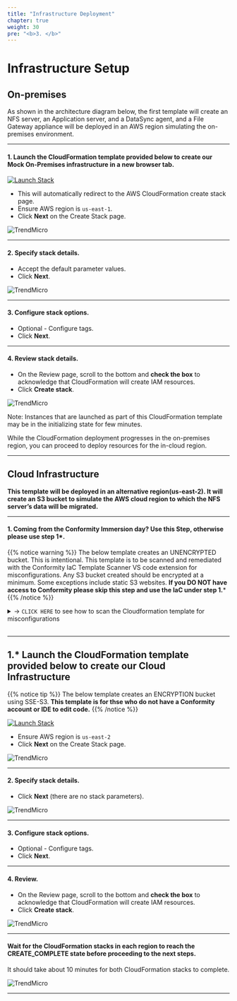 ```yaml
---
title: "Infrastructure Deployment"
chapter: true
weight: 30
pre: "<b>3. </b>"
---
```


# Infrastructure Setup

## On-premises

As shown in the architecture diagram below, the first template will create an NFS server, an Application server, and a DataSync agent, and a File Gateway appliance will be deployed in an AWS region simulating the on-premises environment.


---

#### 1. Launch the CloudFormation template provided below to create our Mock On-Premises infrastructure in a new browser tab.

[![Launch Stack](https://cdn.rawgit.com/buildkite/cloudformation-launch-stack-button-svg/master/launch-stack.svg)](https://console.aws.amazon.com/cloudformation/home#/stacks/new?stackName=DataMigrationWorkshop-onPremResources&templateURL=https://aws-workshop-c1as-cft-templates.s3.amazonaws.com/on-premise-datamigration-workshop.yaml)

- This will automatically redirect to the AWS CloudFormation create stack page.
- Ensure AWS region is ```us-east-1```.
- Click **Next** on the Create Stack page.

![TrendMicro](/images/op1.png)

---

#### 2. Specify stack details.
- Accept the default parameter values.
- Click **Next**.

![TrendMicro](/images/op2.png)

---

#### 3. Configure stack options.
- Optional - Configure tags.
- Click **Next**.

---

#### 4. Review stack details.
- On the Review page, scroll to the bottom and **check the box** to acknowledge that CloudFormation will create IAM resources.
- Click **Create stack**.

![TrendMicro](/images/op3.png)

Note: Instances that are launched as part of this CloudFormation template may be in the initializing state for few minutes.

While the CloudFormation deployment progresses in the on-premises region, you can proceed to deploy resources for the in-cloud region.

---

## Cloud Infrastructure

**This template will be deployed in an alternative region(us-east-2). It will create an S3 bucket to simulate the AWS cloud region to which the NFS server’s data will be migrated.**


---

#### 1. Coming from the Conformity Immersion day? Use this Step, otherwise please use step 1*.

{{% notice warning %}}
The below template creates an UNENCRYPTED bucket. This is intentional. This template is to be scanned and remediated with the Conformity IaC Template Scanner VS code extension for misconfigurations. Any S3 bucket created should be encrypted at a minimum. Some exceptions include static S3 websites. **If you DO NOT have access to Conformity please skip this step and use the IaC under step 1.***
{{% /notice %}}

<details>
  <summary> -> <code>CLICK HERE</code> to see how to scan the Cloudformation template for misconfigurations</summary>

#### 1.1 Download IaC template
- Click [here to download](https://aws-workshop-c1as-cft-templates.s3.amazonaws.com/on-premise-datamigration-workshop.yaml) 

---

#### 1.2 Open IaC template in VS Code IDE.
- With the CloudFormation template above open in the VSCode IDE, open the Command Pallet with:
```
- MAC OS: ⇧ + ⌘ + P
- Windows/Linux: Ctrl+Shift+P

```
- Search for **Cloud One Conformity: Scan the Current Open Template** and hit enter to start automatically scanning your CloudFormation template:
![TrendMicro](/images/conformity2.png)

The result will appear in a second tab called Scan Result like the image below.

You can also check out the Conformity Knowledge Base, which can help you better understand more about any best practice check violations and how to remediate and fix them in your CloudFormation template or in production environments:

![TrendMicro](/images/conformity3.png)

---

#### 1.3 Encrypt the S3 bucket to reduce misconfigurations introduced inside AWS.
- Search for(Line 26): ```AWS::S3::Bucket```

![TrendMicro](/images/conformity4.png)

- Insert the following snippet to add S3 SSE encryption(On line 41).

```
      BucketEncryption:
        ServerSideEncryptionConfiguration:
        - ServerSideEncryptionByDefault:
            SSEAlgorithm: AES256
```
![TrendMicro](/images/conformity5.png)

- Save the template changes.

---

#### 1.4 Scan the updated template to validate. Then launch this stack in AWS.

![TrendMicro](/images/conformity6.png)

</details>
<br>

---
## 1.* Launch the CloudFormation template provided below to create our Cloud Infrastructure

{{% notice tip %}}
The below template creates an ENCRYPTION bucket using SSE-S3. **This template is for thse who do not have a Conformity account or IDE to edit code.**
{{% /notice %}}

[![Launch Stack](https://cdn.rawgit.com/buildkite/cloudformation-launch-stack-button-svg/master/launch-stack.svg)](https://console.aws.amazon.com/cloudformation/home#/stacks/new?stackName=DataMigrationWorkshop-inCloudResources&templateURL=https://aws-workshop-c1as-cft-templates.s3.amazonaws.com/encrytped-s3-datamigration-workshop.yaml)

- Ensure AWS region is ```us-east-2```
- Click **Next** on the Create Stack page.

![TrendMicro](/images/cc1.png)

---

#### 2. Specify stack details.
- Click **Next** (there are no stack parameters).

![TrendMicro](/images/cc2.png)

---

#### 3. Configure stack options.
- Optional - Configure tags.
- Click **Next**.

---

#### 4. Review.
- On the Review page, scroll to the bottom and **check the box** to acknowledge that CloudFormation will create IAM resources.
- Click **Create stack**.

![TrendMicro](/images/op3.png)

---

#### Wait for the CloudFormation stacks in each region to reach the CREATE_COMPLETE state before proceeding to the next steps. 
It should take about 10 minutes for both CloudFormation stacks to complete.

![TrendMicro](/images/cc3.png)

---